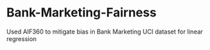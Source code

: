 # Bank-Marketing-Fairness
Used AIF360 to mitigate bias in Bank Marketing UCI dataset for linear regression
